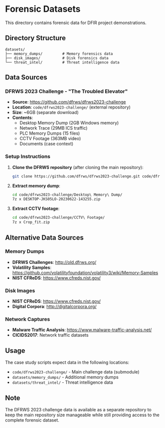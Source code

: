 # Forensic Datasets

This directory contains forensic data for DFIR project demonstrations.

## Directory Structure

```
datasets/
├── memory_dumps/         # Memory forensics data
├── disk_images/          # Disk forensics data
└── threat_intel/         # Threat intelligence data
```

## Data Sources

### DFRWS 2023 Challenge - "The Troubled Elevator"
- **Source**: https://github.com/dfrws/dfrws2023-challenge
- **Location**: `code/dfrws2023-challenge/` (external repository)
- **Size**: ~6GB (separate download)
- **Contents**:
  - Desktop Memory Dump (2GB Windows memory)
  - Network Trace (29MB ICS traffic)
  - PLC Memory Dumps (15 files)
  - CCTV Footage (363MB video)
  - Documents (case context)

### Setup Instructions

1. **Clone the DFRWS repository** (after cloning the main repository):
   ```bash
   git clone https://github.com/dfrws/dfrws2023-challenge.git code/dfrws2023-challenge
   ```

2. **Extract memory dump**:
   ```bash
   cd code/dfrws2023-challenge/Desktop\ Memory\ Dump/
   7z x DESKTOP-JKS05LO-20230622-143255.zip
   ```

3. **Extract CCTV footage**:
   ```bash
   cd code/dfrws2023-challenge/CCTV\ Footage/
   7z x Crop_fit.zip
   ```

## Alternative Data Sources

### Memory Dumps
- **DFRWS Challenges**: http://old.dfrws.org/
- **Volatility Samples**: https://github.com/volatilityfoundation/volatility3/wiki/Memory-Samples
- **NIST CFReDS**: https://www.cfreds.nist.gov/

### Disk Images
- **NIST CFReDS**: https://www.cfreds.nist.gov/
- **Digital Corpora**: http://digitalcorpora.org/

### Network Captures
- **Malware Traffic Analysis**: https://www.malware-traffic-analysis.net/
- **CICIDS2017**: Network traffic datasets

## Usage

The case study scripts expect data in the following locations:
- `code/dfrws2023-challenge/` - Main challenge data (submodule)
- `datasets/memory_dumps/` - Additional memory dumps
- `datasets/threat_intel/` - Threat intelligence data

## Note

The DFRWS 2023 challenge data is available as a separate repository to keep the main repository size manageable while still providing access to the complete forensic dataset. 